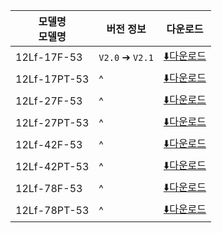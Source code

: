 | 모델명<br>모델명    | 버전 정보           | 다운로드                                                                                         |
| ------------- | --------------- | -------------------------------------------------------------------------------------------- |
| 12Lf-17F-53   | `V2.0` ➔ `V2.1` | [⬇️다운로드](https://drive.google.com/file/d/1NU2MElgZS0ptrQhyALb4XJ3PmNDXBuCJ/view?usp=sharing) |
| 12Lf-17PT-53  |  ^              | [⬇️다운로드](https://drive.google.com/file/d/1IJmcmpmcI1cin-kzFSD0AJVFFjRfn0mD/view?usp=sharing) |
| 12Lf-27F-53   |  ^              | [⬇️다운로드](https://drive.google.com/file/d/1m_5hLis5V1hWKIkFYHI2sfOS-1sADVGt/view?usp=sharing) |
| 12Lf-27PT-53  |  ^              | [⬇️다운로드](https://drive.google.com/file/d/13ACvzblFrKzgRhxqh1g1AKitVo68yUpY/view?usp=sharing) |
| 12Lf-42F-53   |  ^              | [⬇️다운로드](https://drive.google.com/file/d/1qjXwGFz9BbEUJtGlvbVrljjKRUTFWBg_/view?usp=sharing) |
| 12Lf-42PT-53  |  ^              | [⬇️다운로드](https://drive.google.com/file/d/1_TciB18eKGkQlIYvejeX10oxQ_2ZG50d/view?usp=sharing) |
| 12Lf-78F-53   |  ^              | [⬇️다운로드](https://drive.google.com/file/d/1pHm__CQnW5IEy_It2LsRzsN0SI3ONsYP/view?usp=sharing) |
| 12Lf-78PT-53  |  ^              | [⬇️다운로드](https://drive.google.com/file/d/1f8Mce2qnJLlLsKQ_MHTljDwGk9MvRlvD/view?usp=sharing) |





